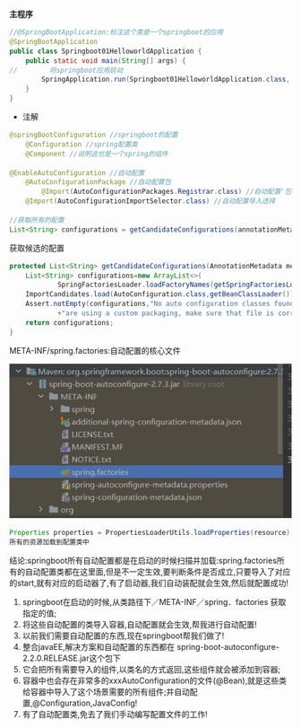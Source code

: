 **主程序**
```java
//@SpringBootApplication:标注这个类是一个springboot的应用
@SpringBootApplication
public class Springboot01HelloworldApplication {
    public static void main(String[] args) {
//        将springboot应用启动
        SpringApplication.run(Springboot01HelloworldApplication.class, args);
    }
}
```
* 注解
```java
@springBootConfiguration //springboot的配置
    @Configuration //spring配置类
    @Component //说明这也是一个spring的组件 
        
@EnableAutoConfiguration //自动配置
    @AutoConfigurationPackage //自动配置包
        @Import(AutoConfigurationPackages.Registrar.class) //自动配置'包注册'
    @Import(AutoConfigurationImportSelector.class) //自动配置导入选择
        
//获取所有的配置
List<String> configurations = getCandidateConfigurations(annotationMetadata, attributes);
```
获取候选的配置
```java
protected List<String> getCandidateConfigurations(AnnotationMetadata metadata,AnnotationAttributes attributes){
    List<String> configurations=new ArrayList<>(
            SpringFactoriesLoader.loadFactoryNames(getSpringFactoriesLoaderFactoryClass(),getBeanClassLoader()));
    ImportCandidates.load(AutoConfiguration.class,getBeanClassLoader()).forEach(configurations::add);
    Assert.notEmpty(configurations,"No auto configuration classes found in META-INF/spring.factories nor in META-INF/spring/org.springframework.boot.autoconfigure.AutoConfiguration.imports. If you "
            +"are using a custom packaging, make sure that file is correct.");
    return configurations;
}
```
META-INF/spring.factories:自动配置的核心文件

![img.png](img.png)

```java
Properties properties = PropertiesLoaderUtils.loadProperties(resource);
所有的资源加载到配置类中
```
结论:springboot所有自动配置都是在启动的时候扫描并加载:spring.factories所有的自动配置类都在这里面,但是不一定生效,要判断条件是否成立,只要导入了对应的start,就有对应的启动器了,有了启动器,我们自动装配就会生效,然后就配置成功!

1. springboot在启动的时候,从类路径下／META-INF／spring．factories 获取指定的值; 
2. 将这些自动配置的类导入容器,自动配置就会生效,帮我进行自动配置!
3. 以前我们需要自动配置的东西,现在springboot帮我们做了!
4. 整合javaEE,解决方案和自动配置的东西都在 spring-boot-autoconfigure-2.2.0.RELEASE.jar这个包下 
5. 它会把所有需要导入的组件,以类名的方式返回,这些组件就会被添加到容器;
6. 容器中也会存在非常多的xxxAutoConfiguration的文件(@Bean),就是这些类给容器中导入了这个场景需要的所有组件;并自动配置,@Configuration,JavaConfig!
7. 有了自动配置类,免去了我们手动编写配置文件的工作!

